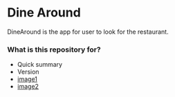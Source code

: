 # Dine Around #

DineAround is the app for user to look for the restaurant.

### What is this repository for? ###

* Quick summary
* Version
* [image1](https://github.com/vorkbr/dinearound/sc1.png)
* [image2](https://github.com/vorkbr/dinearound/sc2.png)

